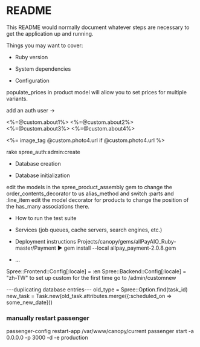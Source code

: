 # README


This README would normally document whatever steps are necessary to get the
application up and running.

Things you may want to cover:

* Ruby version

* System dependencies

* Configuration

populate_prices in product model will allow you to set prices for multiple variants.

 add an auth user ->

<%=@custom.about1%>
<%=@custom.about2%>
<%=@custom.about3%>
<%=@custom.about4%>

<%= image_tag @custom.photo4.url if @custom.photo4.url %>

 rake spree_auth:admin:create

* Database creation

* Database initialization

edit the models in the spree_product_assembly gem to change the order_contents_decorator to us alias_method and switch :parts and :line_item
edit the model decorator for products to change the position of the has_many associations there.

* How to run the test suite

* Services (job queues, cache servers, search engines, etc.)

* Deployment instructions
Projects/canopy/gems/allPayAIO_Ruby-master/Payment ▶ gem install --local allpay_payment-2.0.8.gem
* ...

Spree::Frontend::Config[:locale] = :en
Spree::Backend::Config[:locale] = "zh-TW"
to set up custom for the first time go to /admin/customnew


---duplicating database entries---
old_type = Spree::Option.find(task_id)
new_task = Task.new(old_task.attributes.merge({:scheduled_on => some_new_date}))

### manually restart passenger
 passenger-config restart-app /var/www/canopy/current
 passenger start -a 0.0.0.0 -p 3000 -d -e production